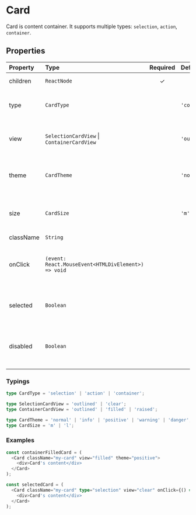 # Card

Card is content container. It supports multiple types: `selection`, `action`, `container`.

## Properties

| Property  | Type                                                | Required | Default       | Description                                                         |
| :-------- | :-------------------------------------------------- | :------: | :------------ | :------------------------------------------------------------------ |
| children  | `ReactNode`                                         |    ✓     |               | Card's content                                                      |
| type      | `CardType`                                          |          | `'container'` | Card's type affects on available properties                         |
| view      | `SelectionCardView` \| `ContainerCardView`          |          | `'outlined'`  | Available for `type`: `'container'` and `'selection'`               |
| theme     | `CardTheme`                                         |          | `'normal'`    | Card's base color. Available for `type`: `'container'`              |
| size      | `CardSize`                                          |          | `'m'`         | Card's size. Affects border-radius and shadow                       |
| className | `String`                                            |          |               | CSS class                                                           |
| onClick   | `(event: React.MouseEvent<HTMLDivElement>) => void` |          |               | Card click handler. Available for `type`: `'selection'`, `'action'` |
| selected  | `Boolean`                                           |          |               | Selected card. Available for type: `'selection'`                    |
| disabled  | `Boolean`                                           |          |               | Disabled card. Available for type: `'selection'`, `'action'`        |

### Typings

```typescript
type CardType = 'selection' | 'action' | 'container';

type SelectionCardView = 'outlined' | 'clear';
type ContainerCardView = 'outlined' | 'filled' | 'raised';

type CardTheme = 'normal' | 'info' | 'positive' | 'warning' | 'danger';
type CardSize = 'm' | 'l';
```

### Examples

```ts
const containerFilledCard = (
  <Card className="my-card" view="filled" theme="positive">
    <div>Card's content</div>
  </Card>
);
```

```ts
const selectedCard = (
  <Card className="my-card" type="selection" view="clear" onClick={() => {}} selected disabled>
    <div>Card's content</div>
  </Card>
);
```
